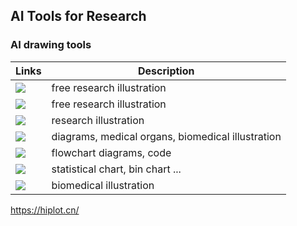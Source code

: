 ## AI Tools for Research





### AI drawing tools


| Links                                                                                                                                                         | Description                     |
|---------------------------------------------------------------------------------------------------------------------------------------------------------------|-------------------------------|
| <a href="https://smart.servier.com/" target="_parent\"><img src="https://img.shields.io/badge/smart-blue"/></a>                                      | free research illustration |
| <a href="https://hiplot.cn/" target="_parent\"><img src="https://img.shields.io/badge/hiplot-blue"/></a>                                      | free research illustration |
| <a href="https://app.biorender.com/" target="_parent\"><img src="https://img.shields.io/badge/biorender-blue"/></a>                                   | research illustration |
| <a href="https://www.figdraw.com/#/" target="_parent\"><img src="https://img.shields.io/badge/figdraw-blue"/></a>                                     | diagrams, medical organs, biomedical illustration |
| <a href="https://mermaid.live/edit" target="_parent\"><img src="https://img.shields.io/badge/mermaid-blue"/></a>                                      | flowchart diagrams, code |
| <a href="https://www.bic.ac.cn/ImageGP/index.php/Home/Index/index.html" target="_parent\"><img src="https://img.shields.io/badge/imageGP-blue"/></a>  | statistical chart, bin chart ... |
| <a href="https://bioicons.com/" target="_parent\"><img src="https://img.shields.io/badge/bioicons-blue"/></a>                                         | biomedical illustration |



https://hiplot.cn/
